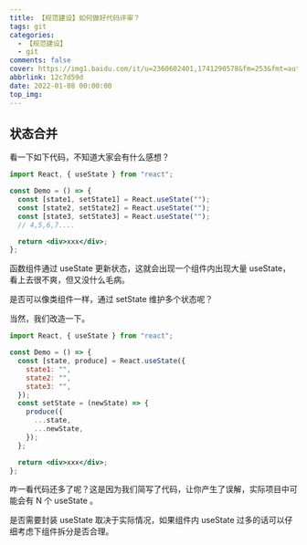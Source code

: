 ```yaml
---
title: 【规范建设】如何做好代码评审？
tags: git
categories:
  - 【规范建设】
  - git
comments: false
cover: https://img1.baidu.com/it/u=2360602401,1741290578&fm=253&fmt=auto&app=138&f=JPEG?w=490&h=275
abbrlink: 12c7d59d
date: 2022-01-08 00:00:00
top_img:
---
```


## 状态合并

看一下如下代码，不知道大家会有什么感想？

```jsx
import React, { useState } from "react";

const Demo = () => {
  const [state1, setState1] = React.useState("");
  const [state2, setState2] = React.useState("");
  const [state3, setState3] = React.useState("");
  // 4,5,6,7....

  return <div>xxx</div>;
};
```

函数组件通过 useState 更新状态，这就会出现一个组件内出现大量 useState，看上去很不爽，但又没什么毛病。

是否可以像类组件一样，通过 setState 维护多个状态呢？

当然，我们改造一下。

```jsx
import React, { useState } from "react";

const Demo = () => {
  const [state, produce] = React.useState({
    state1: "",
    state2: "",
    state3: "",
  });
  const setState = (newState) => {
    produce({
      ...state,
      ...newState,
    });
  };

  return <div>xxx</div>;
};
```

咋一看代码还多了呢？这是因为我们简写了代码，让你产生了误解，实际项目中可能会有 N 个 useState 。

是否需要封装 useState 取决于实际情况，如果组件内 useState 过多的话可以仔细考虑下组件拆分是否合理。
